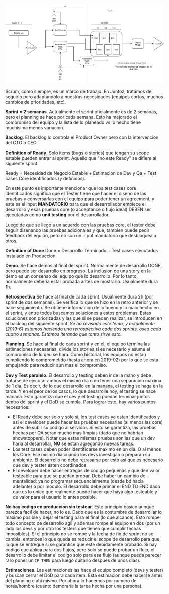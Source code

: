 ![Untitled Diagram.png](/.attachments/Untitled%20Diagram-89925c72-34ba-49b5-b522-301dcbc2afed.png)

Scrum, como siempre, es un marco de trabajo. En Juntoz, tratamos de seguirlo pero adaptandolo a nuestras necesidades (equipos cortos, muchos cambios de prioridades, etc).

**Sprint = 2 semanas**. Actualmente el sprint oficialmente es de 2 semanas, pero el planning se hace por cada semana. Esto ha mejorado el compromiso del equipo y la lista de lo planeado vs lo hecho tiene muchisima menos variacion.

**Backlog**. El backlog lo controla el Product Owner pero con la intervencion del CTO o CEO.

**Definition of Ready**. Solo items (bugs o stories) que tengan su scope estable pueden entrar al sprint. Aquello que "no este Ready" se difiere al siguiente sprint.

Ready = 
Necesidad de Negocio Estable +
Estimacion de Dev y Qa + 
Test cases Core identificados (y definidos).

En este punto es importante mencionar que los test cases core identificados significa que el Tester tiene que hacer el diseno de las pruebas y conversarlas con el equipo para poder tener un agreement, y este es el input **MANDATORIO** para que el desarrollador empiece el desarrollo y esas pruebas core (o acceptance o flujo ideal) DEBEN ser ejecutadas como **unit testing** por el desarrollador.

Luego de que se llego a un acuerdo con las pruebas core, el tester debe seguir disenando las pruebas adicionales y que, tambien puede pedir feedback del equipo, pero no son un input mandatorio que desbloquea a otros.

**Definition of Done**
Done = 
Desarrollo Terminado +
Test cases ejecutados
Instalado en Produccion.

**Demo**. Se hace demos al final del sprint. Normalmente de desarrollo DONE, pero puede ser desarrollo en progreso. La inclusion de una story en la demo es un consenso del equipo que lo desarrollo. Por lo tanto, normalmente deberia estar probada antes de mostrarlo. Usualmente dura 1h.

**Retrospectiva** Se hace al final de cada sprint. Usualmente dura 2h (por sprint de dos semanas). Se verifica lo que se hizo en la retro anterior y se hace seguimiento. Se obtiene informacion de lo bueno y lo malo hecho en el sprint, y entre todos buscamos soluciones a estos problemas. Estas soluciones son priorizadas y las que si se pueden realizar, se introducen en el backlog del siguiente sprint.
_Se ha revisado este tema, y actualmente (2019-6) estamos haciendo una retrospectiva cada dos sprints, osea cada cuatro semanas. Estamos iterando que tanto sirve esto._

**Planning**. Se hace al final de cada sprint y en el, el equipo termina las estimaciones necesarias, divide los stories si es necesario y asume el compromiso de lo qeu se hara.
Como historial, los equipos no estan cumpliendo lo comprometido (hasta ahora en 2019-02) por lo que se esta empujando para reducir aun mas el compromiso.

**Dev y Test paralelo**. El desarrollo y testing deben ir de la mano y debe tratarse de ejecutar ambos el mismo dia o no tener una separacion maxima de 1 dia. Es decir, de lo que desarrollo en la manana, el testing se haga en la tarde. Y en el peor de los casos, lo que desarrolle hoy, el testing se hace manana. Esto garantiza que el dev y el testing puedan terminar juntos dentro del sprint y el DoD se cumpla.
Para lograr esto, hay varios puntos necesarios:
- El Ready debe ser solo y solo si, los test cases ya estan identificados y asi el developer puede hacer las pruebas necesarias (al menos las core) antes de subir su codigo al servidor. Si esto se garantiza, las pruebas hechas por QA seran mucho mas limpias (dado que no habrian showstoppers). Notar que estas mismas pruebas son las que un dev haria al desarrollar, **NO** se estan agregando nuevas tareas.
- Los test cases deben poder identificarse maximo en un dia. O al menos los Core. Ese mismo dia cuando los devs investigan o preparan su ambiente. El desarrollo no debe retrasarse por esto asi que es necesario que dev y tester esten coordinados.
- El developer debe hacer entregas de codigo pequenas y que den valor testeable para que se puedan probar. Debe haber un cambio de mentalidad: ya no programar secuencialmente (desde bd hacia adelante) o por modulo. El desarrollo debe primar el END TO END dado que es lo unico que realmente puede hacer que haya algo testeable y de valor para el usuario lo antes posible.

**No hay codigo en produccion sin testear**. Este principio basico aunque parezca facil de hacer, no lo es. Dado que es la costumbre de desarrollar lo maximo posible y dejar el testing para el final (lo que alcance). Esto rompe todo concepto de desarrollo agil y ademas rompe al equipo en dos (por un lado los devs y por otro los testers que tienen que cumplir fechas imposibles).
Si el principio no se rompe y la fecha de fin de sprint no se cambia, entonces lo que queda es reducir el scope de desarrollo para que lo que se entregue si se garantice que este debidamente probado.
Si hay codigo que aplica para dos flujos, pero solo se puede probar un flujo, el desarrollo debe limitar el codigo solo para ese flujo (aunque pueda parecer raro poner un `IF THEN` para luego quitarlo despues de unos dias).

**Estimaciones**. Las estimaciones las hace el equipo completo (devs y tester) y buscan cerrar el DoD para cada item. Esta estimacion debe hacerse antes del planning o ahi mismo. Por ahora lo hacemos por numero de horas/hombre (cuanto demoraria la tarea hecha por una persona).
